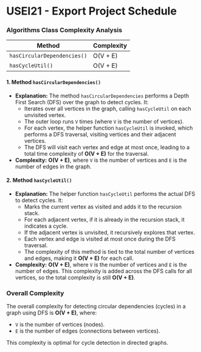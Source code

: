 # USEI21 - Export Project Schedule

### **Algorithms Class Complexity Analysis**

| Method                           | Complexity          |
|----------------------------------|---------------------|
| `hasCircularDependencies()`      | O(V + E)            |
| `hasCycleUtil()`                 | O(V + E)            |

#### 1. **Method `hasCircularDependencies()`**
- **Explanation:** The method `hasCircularDependencies` performs a Depth First Search (DFS) over the graph to detect cycles. It:
  - Iterates over all vertices in the graph, calling `hasCycleUtil` on each unvisited vertex.
  - The outer loop runs `V` times (where `V` is the number of vertices).
  - For each vertex, the helper function `hasCycleUtil` is invoked, which performs a DFS traversal, visiting vertices and their adjacent vertices.
  - The DFS will visit each vertex and edge at most once, leading to a total time complexity of **O(V + E)** for the traversal.
- **Complexity:** **O(V + E)**, where `V` is the number of vertices and `E` is the number of edges in the graph.

#### 2. **Method `hasCycleUtil()`**
- **Explanation:** The helper function `hasCycleUtil` performs the actual DFS to detect cycles. It:
  - Marks the current vertex as visited and adds it to the recursion stack.
  - For each adjacent vertex, if it is already in the recursion stack, it indicates a cycle.
  - If the adjacent vertex is unvisited, it recursively explores that vertex.
  - Each vertex and edge is visited at most once during the DFS traversal.
  - The complexity of this method is tied to the total number of vertices and edges, making it **O(V + E)** for each call.
- **Complexity:** **O(V + E)**, where `V` is the number of vertices and `E` is the number of edges. This complexity is added across the DFS calls for all vertices, so the total complexity is still **O(V + E)**.

### Overall Complexity
The overall complexity for detecting circular dependencies (cycles) in a graph using DFS is **O(V + E)**, where:
- `V` is the number of vertices (nodes).
- `E` is the number of edges (connections between vertices).

This complexity is optimal for cycle detection in directed graphs.


